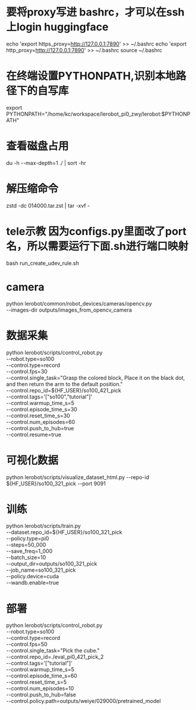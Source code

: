 
# 要将proxy写进 bashrc，才可以在ssh上login huggingface
echo 'export https_proxy=http://127.0.0.1:7890' >> ~/.bashrc
echo 'export http_proxy=http://127.0.0.1:7890' >> ~/.bashrc
source ~/.bashrc

# 在终端设置PYTHONPATH,识别本地路径下的自写库
export PYTHONPATH="/home/kc/workspace/lerobot_pi0_zwy/lerobot:$PYTHONPATH"

# 查看磁盘占用
du -h --max-depth=1 ./ | sort -hr
# 解压缩命令
zstd -dc 014000.tar.zst | tar -xvf -  

# tele示教 因为configs.py里面改了port名，所以需要运行下面.sh进行端口映射
bash run_create_udev_rule.sh

# camera
python lerobot/common/robot_devices/cameras/opencv.py \
    --images-dir outputs/images_from_opencv_camera

# 数据采集
python lerobot/scripts/control_robot.py \
  --robot.type=so100 \
  --control.type=record \
  --control.fps=30 \
  --control.single_task="Grasp the colored block, Place it on the black dot, and then return the arm to the default position." \
  --control.repo_id=${HF_USER}/so100_421_pick \
  --control.tags='["so100","tutorial"]' \
  --control.warmup_time_s=5 \
  --control.episode_time_s=30 \
  --control.reset_time_s=30 \
  --control.num_episodes=60 \
  --control.push_to_hub=true \
  --control.resume=true

# 可视化数据
python lerobot/scripts/visualize_dataset_html.py --repo-id ${HF_USER}/so100_321_pick --port 9091

# 训练
python lerobot/scripts/train.py \
  --dataset.repo_id=${HF_USER}/so100_321_pick \
  --policy.type=pi0 \
  --steps=50_000 \
  --save_freq=1_000 \
  --batch_size=10 \
  --output_dir=outputs/so100_321_pick \
  --job_name=so100_321_pick \
  --policy.device=cuda \
  --wandb.enable=true

# 部署
python lerobot/scripts/control_robot.py \
  --robot.type=so100 \
  --control.type=record \
  --control.fps=50 \
  --control.single_task="Pick the cube." \
  --control.repo_id=./eval_pi0_421_pick_2 \
  --control.tags='["tutorial"]' \
  --control.warmup_time_s=5 \
  --control.episode_time_s=60 \
  --control.reset_time_s=5 \
  --control.num_episodes=10 \
  --control.push_to_hub=false \
  --control.policy.path=outputs/weiye/029000/pretrained_model
